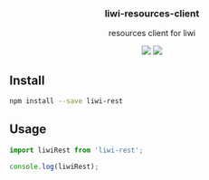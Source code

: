 <h3 align="center">
  liwi-resources-client
</h3>

<p align="center">
  resources client for liwi
</p>

<p align="center">
  <a href="https://npmjs.org/package/liwi-resources-client"><img src="https://img.shields.io/npm/v/liwi-resources-client.svg?style=flat-square"></a>
  <a href="https://david-dm.org/liwijs/liwi?path=packages/liwi-resources-client"><img src="https://david-dm.org/liwijs/liwi?path=packages/liwi-resources-client.svg?style=flat-square"></a>
</p>

## Install

```bash
npm install --save liwi-rest
```

## Usage

```js
import liwiRest from 'liwi-rest';

console.log(liwiRest);
```
